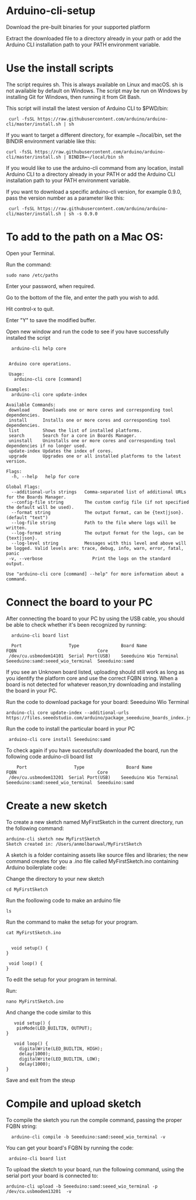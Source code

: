 # Arduino-cli-setup

  Download the pre-built binaries for your supported platform
  
  Extract the downloaded file to a directory already in your path or add the Arduino CLI installation path to your PATH environment variable.
 
  
  # Use the install scripts
   The script requires sh. This is always available on Linux and macOS. sh is not available by default on Windows. The script may be run on Windows by installing    Git for Windows, then running it from Git Bash.
   
   This script will install the latest version of Arduino CLI to $PWD/bin:
     
     curl -fsSL https://raw.githubusercontent.com/arduino/arduino-cli/master/install.sh | sh
     
   If you want to target a different directory, for example ~/local/bin, set the BINDIR environment variable like this:
   
    curl -fsSL https://raw.githubusercontent.com/arduino/arduino-cli/master/install.sh | BINDIR=~/local/bin sh
    
   If you would like to use the arduino-cli command from any location, install Arduino CLI to a directory already in your PATH or add the Arduino CLI installation path to your PATH environment variable.
   
   If you want to download a specific arduino-cli version, for example 0.9.0, pass the version number as a parameter like this:
   
     curl -fsSL https://raw.githubusercontent.com/arduino/arduino-cli/master/install.sh | sh -s 0.9.0
     
  # To add to the path on a Mac OS:
  
   Open your Terminal.
   
   Run the command:              
   
    sudo nano /etc/paths
   
   Enter your password, when required.
   
   Go to the bottom of the file, and enter the path you wish to add.
   
   Hit control-x to quit.
   
   Enter "Y" to save the modified buffer.
  
  
   Open new window and run the code to see if you have successfully installed the script
   
      arduino-cli help core
     
     
     Arduino core operations.

     Usage:
       arduino-cli core [command]

    Examples:
      arduino-cli core update-index

    Available Commands:
     download     Downloads one or more cores and corresponding tool dependencies.
     install      Installs one or more cores and corresponding tool dependencies.
     list         Shows the list of installed platforms.
     search       Search for a core in Boards Manager.
     uninstall    Uninstalls one or more cores and corresponding tool dependencies if no longer used.
     update-index Updates the index of cores.
     upgrade      Upgrades one or all installed platforms to the latest version.

    Flags:
      -h, --help   help for core

    Global Flags:
      --additional-urls strings   Comma-separated list of additional URLs for the Boards Manager.
      --config-file string        The custom config file (if not specified the default will be used).
      --format string             The output format, can be {text|json}. (default "text")
      --log-file string           Path to the file where logs will be written.
      --log-format string         The output format for the logs, can be {text|json}.
      --log-level string          Messages with this level and above will be logged. Valid levels are: trace, debug, info, warn, error, fatal, panic
     -v, --verbose                   Print the logs on the standard output.

    Use "arduino-cli core [command] --help" for more information about a command.
     
     
   # Connect the board to your PC
    
   After connecting the board to your PC by using the USB cable, you should be able to check whether it's been recognized by running:
   
      arduino-cli board list
    
      Port                  Type                Board Name               FQBN                               Core
     /dev/cu.usbmodem14101  Serial Port(USB)    Seeeduino Wio Terminal   Seeeduino:samd:seeed_wio_terminal  Seeeduino:samd
   
   If you see an Unknown board listed, uploading should still work as long as you identify the platform core and use the correct FQBN string. When a board is not detected for whatever reason,try downloading and installing the board in your PC.
   
   Run the code to download package for your board: Seeeduino Wio Terminal
   
    arduino-cli core update-index --additional-urls https://files.seeedstudio.com/arduino/package_seeeduino_boards_index.json
    
   
   Run the code to install the particular board in your PC
   
     arduino-cli core install Seeeduino:samd
     
   To check again if you have successfully downloaded the board, run the following code
     arduino-cli board list
     
        Port                  Type                Board Name               FQBN                               Core
     /dev/cu.usbmodem13201  Serial Port(USB)    Seeeduino Wio Terminal   Seeeduino:samd:seeed_wio_terminal  Seeeduino:samd
  
  
# Create a new sketch

 To create a new sketch named MyFirstSketch in the current directory, run the following command:

    arduino-cli sketch new MyFirstSketch
    Sketch created in: /Users/anmolbaruwal/MyFirstSketch
    
 A sketch is a folder containing assets like source files and libraries; the new command creates for you a .ino file called MyFirstSketch.ino containing Arduino boilerplate code:
 
Change the directory to your new sketch
  
    cd MyFirstSketch 
    
Run the foollowing code to make an arduino file


    ls
    
Run the command to make the setup for your program.

    cat MyFirstSketch.ino
    
   
      void setup() {
    }

     void loop() {
    }

To edit the setup for your program in terminal.

  Run:
  
    nano MyFirstSketch.ino
  
  And change the code similar to this
  
       void setup() {
        pinMode(LED_BUILTIN, OUTPUT);
    }

       void loop() {
         digitalWrite(LED_BUILTIN, HIGH);
         delay(1000);
         digitalWrite(LED_BUILTIN, LOW);
         delay(1000);
    }
    
    
  Save and exit from the steup
  
  # Compile and upload sketch
  
  To compile the sketch you run the compile command, passing the proper FQBN string:

      arduino-cli compile -b Seeeduino:samd:seeed_wio_terminal -v
      
 You can get your board's FQBN by running the code:
 
 
     arduino-cli board list
     
     
 To upload the sketch to your board, run the following command, using the serial port your board is connected to:    

    arduino-cli upload -b Seeeduino:samd:seeed_wio_terminal -p /dev/cu.usbmodem13201  -v
    
    
    

